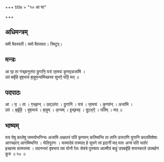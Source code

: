 +++
title = "१० आ घा"

+++
## अधिमन्त्रम्
यमी वैवस्वती। यमो वैवस्वतः। त्रिष्टुप्।

## मन्त्रः
आ घा॒ ता ग॑च्छा॒नुत्त॑रा यु॒गानि॒ यत्र॑ जा॒मयः॑ कृ॒णव॒न्नजा॑मि ।  
उप॑ बर्बृहि वृष॒भाय॑ बा॒हुम॒न्यमि॑च्छस्व सुभगे॒ पतिं॒ मत् ॥

## पदपाठः
आ । घ॒ । ता । ग॒च्छा॒न् । उत्ऽत॑रा । यु॒गानि॑ । यत्र॑ । जा॒मयः॑ । कृ॒णव॑न् । अजा॑मि ।  
उप॑ । ब॒र्बृ॒हि॒ । वृ॒ष॒भाय॑ । बा॒हुम् । अ॒न्यम् । इ॒च्छ॒स्व॒ । सु॒ऽभ॒गे॒ । पति॑म् । मत् ॥

## भाष्यम्
यत्र येषु कालेषु जामयोभगिन्यः अजामि अभ्रातरं पतिं कृणवन् करिष्यन्ति ता तानि उत्तराणि युगानि कालविशेषाः आगच्छान् आगमिष्यन्ति । घेतिपूरणः । यस्मादेवं तस्मात् हे सुभगे त्वं इदानीं मत् मत्तः अन्यं पतिं भर्तारं इच्छस्व कामयस्व । तदनन्तरं वृषभाय तव योनौ रेतः सेक्त्रे पुरुषाय आत्मीयं बाहुं उपबर्बृहि शयनकाले उपबर्हणं कुरु ॥ १० ॥